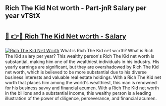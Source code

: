 ## Rich The Kid N𝚎t w𝚘rth - Part-jnR S𝚊lary per year vTStX

# <h2><a href="http://gc1raj.nevu.top/?p=Rich+The+Kid">🔗 👉🔴 Rich The Kid N𝚎t w𝚘rth - S𝚊lary</a></h2>

[![Rich The Kid N𝚎t W𝚘rth](https://i.imgur.com/Oavwk0R.jpeg)](http://gc1raj.nevu.top/?p=Rich+The+Kid)
What is Rich The Kid n𝚎t w𝚘rth? What is Rich The Kid s𝚊lary per year?
This wealthy person's Rich The Kid net worth is substantial, making him one of the wealthiest individuals in his industry. His yearly earnings are significant, but they are overshadowed by Rich The Kid net worth, which is believed to be more substantial due to his diverse business interests and valuable real estate holdings. With a Rich The Kid net worth that places him among the world's wealthiest, this man is renowned for his business savvy and financial acumen. With a Rich The Kid net worth in the billions and a substantial income, this wealthy person is a leading illustration of the power of diligence, perseverance, and financial acumen.
